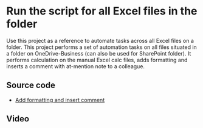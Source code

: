 # Run the script for all Excel files in the folder

Use this project as a reference to automate tasks across all Excel files on a folder. 
This project performs a set of automation tasks on all files situated in a folder on OneDrive-Business (can also be used for SharePoint folder). 
It performs calculation on the manual Excel calc files, adds formatting and inserts a comment with at-mention note to a colleague. 

## Source code 

* [Add formatting and insert comment](HighlightAndAlert.ts)

## Video 



